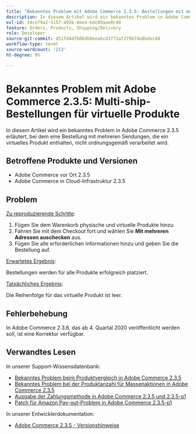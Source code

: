 ```yaml
---
title: "Bekanntes Problem mit Adobe Commerce 2.3.5: Bestellungen mit mehreren Sendungen virtueller Produkte"
description: In diesem Artikel wird ein bekanntes Problem in Adobe Commerce 2.3.5 erläutert, bei dem eine Bestellung mit mehreren Sendungen, die ein virtuelles Produkt enthalten, nicht ordnungsgemäß verarbeitet wird.
exl-id: 34ce79a2-5157-492b-8ee4-bdc09aae0c40
feature: Orders, Products, Shipping/Delivery
role: Developer
source-git-commit: d51fd4d7b064b8eea6cd3771af279b74a8bdec48
workflow-type: tm+mt
source-wordcount: '213'
ht-degree: 0%

---
```


# Bekanntes Problem mit Adobe Commerce 2.3.5: Multi-ship-Bestellungen für virtuelle Produkte

In diesem Artikel wird ein bekanntes Problem in Adobe Commerce 2.3.5 erläutert, bei dem eine Bestellung mit mehreren Sendungen, die ein virtuelles Produkt enthalten, nicht ordnungsgemäß verarbeitet wird.

## Betroffene Produkte und Versionen

* Adobe Commerce vor Ort 2.3.5
* Adobe Commerce in Cloud-Infrastruktur 2.3.5

## Problem

<u>Zu reproduzierende Schritte</u>:

1. Fügen Sie dem Warenkorb physische und virtuelle Produkte hinzu.
1. Fahren Sie mit dem Checkout fort und wählen Sie **Mit mehreren Adressen auschecken** aus.
1. Fügen Sie alle erforderlichen Informationen hinzu und geben Sie die Bestellung auf.

<u>Erwartetes Ergebnis</u>:

Bestellungen werden für alle Produkte erfolgreich platziert.

<u>Tatsächliches Ergebnis</u>:

Die Reihenfolge für das virtuelle Produkt ist leer.

## Fehlerbehebung

In Adobe Commerce 2.3.6, das ab 4. Quartal 2020 veröffentlicht werden soll, ist eine Korrektur verfügbar.

## Verwandtes Lesen

In unserer Support-Wissensdatenbank:

* [Bekanntes Problem beim Produktvergleich in Adobe Commerce 2.3.5](/help/troubleshooting/storefront/product-comparison-known-issue-in-magento-2-3-5.md)
* [Bekanntes Problem bei der Produktanzahl für Massenaktionen in Adobe Commerce 2.3.5](/help/troubleshooting/miscellaneous/bulk-action-product-count-known-issue-in-magento-2-3-5.md)
* [Ausgabe der Zahlungsmethode in Adobe Commerce 2.3.5 und 2.3.5-p1](/help/troubleshooting/known-issues-patches-attached/magento-2-3-5-2-3-5-p1-patch-country-payment-issue.md)
* [Patch für Amazon Pay-out-Problem in Adobe Commerce 2.3.5-p1](/help/troubleshooting/payments/patch-for-amazon-pay-checkout-issue-in-magento-2-3-5-p1.md)

In unserer Entwicklerdokumentation:

* [Adobe Commerce 2.3.5 - Versionshinweise](https://devdocs.magento.com/guides/v2.3/release-notes/release-notes-2-3-5-commerce.html#known-issues)
